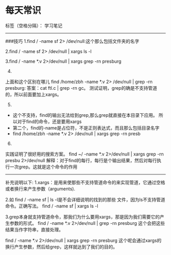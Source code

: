 ﻿# 每天常识

标签（空格分隔）： 学习笔记

---

###技巧
1.find / -name sf 2> /dev/null:这个那么包括文件夹的名字

2.find / -name sf 2> /dev/null | xargs ls -l

3.find / -name *.v 2>/dev/null | xargs grep -rn presburg

4.
上面和这个区别在哪儿
find /home/zbh -name *.v 2> /dev/null | grep -rn presburg:
答案：cat ftl.c | grep -rn gc。
测试证明，grep的确是不支持管道的，所以前面要加上xargs。

5.
- 这个不支持，find的输出无法给到grep,那么grep就直接在本目录下应用。
所以对于find的命令，还是要用xargs
- 第二个，find的-name是占位符，不是正则表达式，而且那么包括目录名字
- find /home/zbh -name *.v 2> /dev/null | xargs grep -rn presb

6.
实践证明了很好用的搜索方案。
find ~/ -name *.v 2>/dev/null | xargs grep -rn presbu 2>/dev/null
解释：对于find的每行，每行是个输出结果，然后对每行执行一次grep。这就是这个命令的作用

-----------------------------------------
补充说明以下:
1.xargs：是用来使那些不支持管道命令的来实现管道，它通过空格或者换行来产生参数（arguments).

2.如 find / -name sf | ls -l是不会详细说明的找到的那些 文件，因为ls不支持管道命令。正确写法。
find / -name sf | xargs ls -l

3.grep本身就支持管道命令，那我们为什么要用xargs，那是因为我们需要它的产生参数的形式。
find / -name *.v 2>/dev/null | grep -rn presburg 这个会把这些结果当作字符串，直接处理。

find / -name *.v 2>/dev/null | xargs grep -rn presburg
这个呢会通过xargs的换行产生参数，然后给grep，这样就达到了我们的目的。







